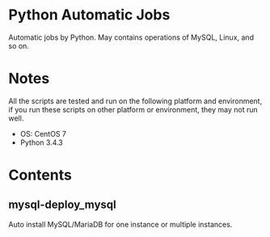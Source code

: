 # Python Automatic Jobs

Automatic jobs by Python.
May contains operations of MySQL, Linux, and so on.

# Notes

All the scripts are tested and run on the following platform and environment,
if you run these scripts on other platform or environment, they may not run well.

+ OS: CentOS 7
+ Python 3.4.3

# Contents

## mysql-deploy\_mysql

Auto install MySQL/MariaDB for one instance or multiple instances.
